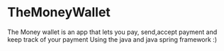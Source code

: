 # TheMoneyWallet
The Money wallet is an app that lets you pay, send,accept payment and keep track of your payment Using the java and java spring framework :)
